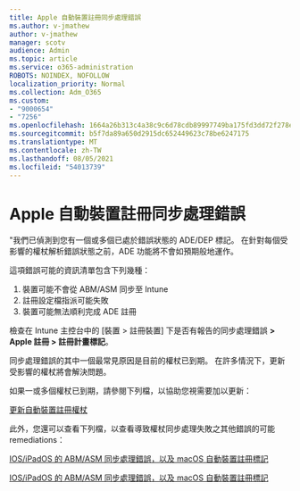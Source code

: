 ```yaml
---
title: Apple 自動裝置註冊同步處理錯誤
ms.author: v-jmathew
author: v-jmathew
manager: scotv
audience: Admin
ms.topic: article
ms.service: o365-administration
ROBOTS: NOINDEX, NOFOLLOW
localization_priority: Normal
ms.collection: Adm_O365
ms.custom:
- "9000654"
- "7256"
ms.openlocfilehash: 1664a26b313c4a38c9c6d78cdb89997749ba175fd3dd72f278e99bbd50b0ee84
ms.sourcegitcommit: b5f7da89a650d2915dc652449623c78be6247175
ms.translationtype: MT
ms.contentlocale: zh-TW
ms.lasthandoff: 08/05/2021
ms.locfileid: "54013739"
---
```

# <a name="apple-automatic-device-enrollment-sync-errors"></a>Apple 自動裝置註冊同步處理錯誤

"我們已偵測到您有一個或多個已處於錯誤狀態的 ADE/DEP 標記。 在針對每個受影響的權杖解析錯誤狀態之前，ADE 功能將不會如預期般地運作。

這項錯誤可能的資訊清單包含下列幾種：

1. 裝置可能不會從 ABM/ASM 同步至 Intune
2. 註冊設定檔指派可能失敗
3. 裝置可能無法順利完成 ADE 註冊

檢查在 Intune 主控台中的 [裝置 > 註冊裝置] 下是否有報告的同步處理錯誤 **> Apple 註冊 > 註冊計畫標記**。

同步處理錯誤的其中一個最常見原因是目前的權杖已到期。 在許多情況下，更新受影響的權杖將會解決問題。

如果一或多個權杖已到期，請參閱下列檔，以協助您視需要加以更新：

[更新自動裝置註冊權杖](https://docs.microsoft.com/mem/intune/enrollment/device-enrollment-program-enroll-ios#renew-an-automated-device-enrollment-token)

此外，您還可以查看下列檔，以查看導致權杖同步處理失敗之其他錯誤的可能 remediations：

[IOS/iPadOS 的 ABM/ASM 同步處理錯誤，以及 macOS 自動裝置註冊標記](https://docs.microsoft.com/mem/intune/enrollment/troubleshoot-ios-enrollment-errors#sync-token-errors-between-intune-and-ade-dep)







[IOS/iPadOS 的 ABM/ASM 同步處理錯誤，以及 macOS 自動裝置註冊標記](https://docs.microsoft.com/mem/intune/enrollment/troubleshoot-ios-enrollment-errors#resolutions-when-syncing-tokens-between-intune-and-abmasm-for-automated-device-enrollment)
